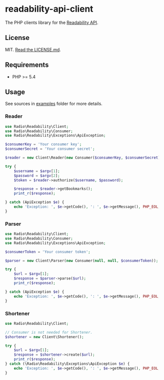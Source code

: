 # readability-api-client
The PHP clients library for the [Readability API](https://www.readability.com/developers/api).

## License

MIT. [Read the LICENSE.md](LICENSE.md).

## Requirements

* PHP >= 5.4

## Usage

See sources in [examples](examples) folder for more details.

### Reader

```php
use Radio\Readability\Client;
use Radio\Readability\Consumer;
use Radio\Readability\Exceptions\ApiException;

$consumerKey = 'Your consumer key';
$consumerSecret = 'Your consumer secret';

$reader = new Client\Reader(new Consumer($consumerKey, $consumerSecret));

try {
    $username = $argv[1];
    $password = $argv[2];
    $token = $reader->authorize($username, $password);

    $response = $reader->getBookmarks();
    print_r($response);

} catch (ApiException $e) {
    echo 'Exception: ', $e->getCode(), ': ', $e->getMessage(), PHP_EOL;
}
```

### Parser

```php
use Radio\Readability\Client;
use Radio\Readability\Consumer;
use Radio\Readability\Exceptions\ApiException;

$consumerToken = 'Your consumer token';

$parser = new Client\Parser(new Consumer(null, null, $consumerToken));

try {
    $url = $argv[1];
    $response = $parser->parse($url);
    print_r($response);

} catch (ApiException $e) {
    echo 'Exception: ', $e->getCode(), ': ', $e->getMessage(), PHP_EOL;
}
```

### Shortener

```php
use Radio\Readability\Client;

// Consumer is not needed for Shortener.
$shortener = new Client\Shortener();

try {
    $url = $argv[1];
    $response = $shortener->create($url);
    print_r($response);
} catch (\Radio\Readability\Exceptions\ApiException $e) {
    echo 'Exception: ', $e->getCode(), ': ', $e->getMessage(), PHP_EOL;
}
```